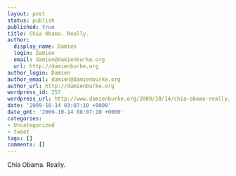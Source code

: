 ```yaml
---
layout: post
status: publish
published: true
title: Chia Obama. Really.
author:
  display_name: Damien
  login: Damien
  email: damien@damienburke.org
  url: http://damienburke.org
author_login: Damien
author_email: damien@damienburke.org
author_url: http://damienburke.org
wordpress_id: 257
wordpress_url: http://www.damienburke.org/2009/10/14/chia-obama-really/
date: '2009-10-14 03:07:10 +0000'
date_gmt: '2009-10-14 08:07:10 +0000'
categories:
- Uncategorized
- tweet
tags: []
comments: []
---
```

<p>Chia Obama. Really.</p>
